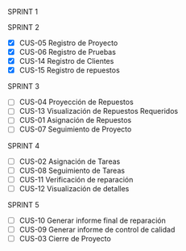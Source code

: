 SPRINT 1



SPRINT 2
- [X] CUS-05 Registro de Proyecto
- [X] CUS-06 Registro de Pruebas
- [X] CUS-14 Registro de Clientes
- [X] CUS-15 Registro de repuestos

SPRINT 3
- [ ] CUS-04 Proyección de Repuestos
- [ ] CUS-13 Visualización de Repuestos Requeridos
- [ ] CUS-01 Asignación de Repuestos
- [ ] CUS-07 Seguimiento de Proyecto

SPRINT 4
- [ ] CUS-02 Asignación de Tareas
- [ ] CUS-08 Seguimiento de Tareas
- [ ] CUS-11 Verificación de reparación
- [ ] CUS-12 Visualización de detalles

SPRINT 5
- [ ] CUS-10 Generar informe final de reparación
- [ ] CUS-09 Generar informe de control de calidad
- [ ] CUS-03 Cierre de Proyecto